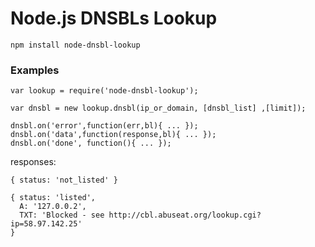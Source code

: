 # Node.js DNSBLs Lookup

    npm install node-dnsbl-lookup
    
### Examples
    var lookup = require('node-dnsbl-lookup');

    var dnsbl = new lookup.dnsbl(ip_or_domain, [dnsbl_list] ,[limit]);

    dnsbl.on('error',function(err,bl){ ... });
    dnsbl.on('data',function(response,bl){ ... });
    dnsbl.on('done', function(){ ... });  

   responses:

    { status: 'not_listed' }
    
    { status: 'listed',
      A: '127.0.0.2',
      TXT: 'Blocked - see http://cbl.abuseat.org/lookup.cgi?ip=58.97.142.25' 
    }
